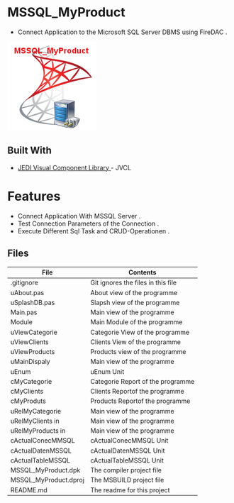 # MSSQL_MyProduct
- Connect Application to the Microsoft SQL Server DBMS using FireDAC .
                   
![](MSSQL_MyProduct.png) 


## Built With

* [JEDI Visual Component Library ](https://github.com/project-jedi) - JVCL

# Features  
- Connect Application With MSSQL Server .
- Test Connection Parameters of the Connection .
- Execute Different Sql Task and CRUD-Operationen .









## Files

| File | Contents | 
| --- | --- |
| .gitignore | Git ignores the files in this file |
| uAbout.pas | About view of the programme |
| uSplashDB.pas | Slapsh view of the programme |
| Main.pas | Main view of the programme |
|  Module | Main Module of the programme |
|  uViewCategorie| Categorie View of the programme | 
|  uViewClients | Clients View of the programme |
|  uViewProducts | Products view of the programme |
|  uMainDispaly | Main view of the programme |
|  uEnum | uEnum Unit |
|  cMyCategorie| Categorie Report of the programme | 
|  cMyClients | Clients Reportof the programme |
|  cMyProduts | Products Reportof the programme |
|  uRelMyCategorie | Main view of the programme |
|  uRelMyClients in | Main view of the programme |
|  uRelMyProducts in| Main view of the programme | 
|  cActualConecMMSQL | cActualConecMMSQL  Unit |
|  cActualDatenMSSQL | cActualDatenMSSQL Unit |
| cActualTableMSSQL | cActualTableMSSQL Unit |
| MSSQL_MyProduct.dpk | The compiler project file |
| MSSQL_MyProduct.dproj | The MSBUILD project file |
| README.md | The readme for this project |
